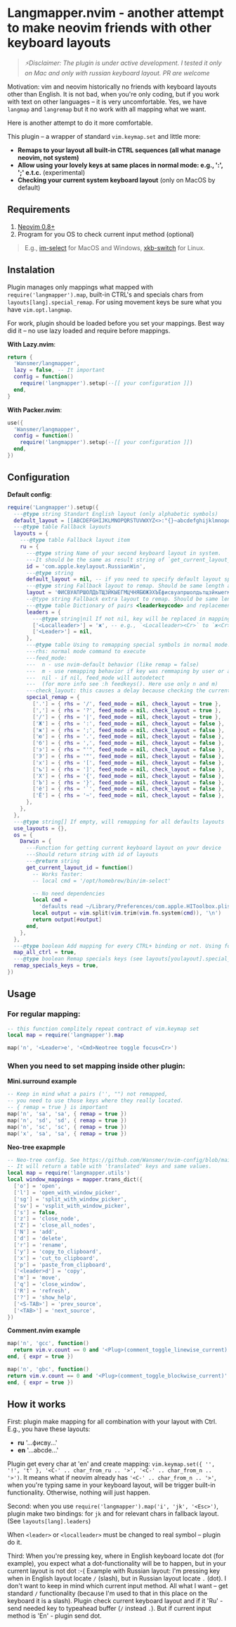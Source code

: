 # Langmapper.nvim - another attempt to make neovim friends with other keyboard layouts

> _⚡Disclaimer: The plugin is under active development. I tested it only on Mac and only with russian keyboard layout. PR are welcome_

Motivation: vim and neovim historically no friends with keyboard layouts other than English. It is not bad, when you're only coding, but if you work with text on other languages – it is very uncomfortable.
Yes, we have `langmap` and `langremap` but it no work with all mapping what we want.

Here is another attempt to do it more comfortable.

This plugin – a wrapper of standard `vim.keymap.set` and little more:

- **Remaps to your layout all built-in CTRL sequences (all what manage neovim, not system)**
- **Allow using your lovely keys at same places in normal mode: e.g., ':', ';' e.t.c.** (experimental)
- **Checking your current system keyboard layout** (only on MacOS by default)

## Requirements

1. [Neovim 0.8+](https://github.com/neovim/neovim/releases)
2. Program for you OS to check current input method (optional)

> E.g., [im-select](https://github.com/daipeihust/im-select) for MacOS and Windows, [xkb-switch](https://github.com/grwlf/xkb-switch) for Linux.

## Instalation

Plugin manages only mappings what mapped with `require('langmapper').map`, built-in CTRL's and specials chars from `layouts[lang].special_remap`. For using movement keys be
sure what you have `vim.opt.langmap`.

For work, plugin should be loaded before you set your mappings. Best way did it – no use lazy loaded and require before mappings.

**With Lazy.nvim**:

```lua
return {
  'Wansmer/langmapper',
  lazy = false, -- It important
  config = function()
    require('langmapper').setup(--[[ your configuration ]])
  end,
}
```

**With Packer.nvim**:

```lua
use({
  'Wansmer/langmapper',
  config = function()
    require('langmapper').setup(--[[ your configuration ]])
  end,
})
```

## Configuration

**Default config**:

```lua
require('Langmapper').setup({
  ---@type string Standart English layout (only alphabetic symbols)
  default_layout = [[ABCDEFGHIJKLMNOPQRSTUVWXYZ<>:"{}~abcdefghijklmnopqrstuvwxyz,.;'[]`]],
  ---@type table Fallback layouts
  layouts = {
    ---@type table Fallback layout item
    ru = {
      ---@type string Name of your second keyboard layout in system.
      ---It should be the same as result string of `get_current_layout_id`
      id = 'com.apple.keylayout.RussianWin',
      ---@type string
      default_layout = nil, -- if you need to specify default layout specialy for this fallback layout
      ---@type string Fallback layout to remap. Should be same length as default layout
      layout = 'ФИСВУАПРШОЛДЬТЩЗЙКЫЕГМЦЧНЯБЮЖЭХЪËфисвуапршолдьтщзйкыегмцчнябюжэхъё',
      --@type string Fallback extra layout to remap. Should be same length as default extra layout
      ---@type table Dictionary of pairs <leaderkeycode> and replacement
      leaders = {
        ---@type string|nil If not nil, key will be replaced in mappings
        ['<Localleader>'] = 'ж', -- e.g., `<Localleader><Cr>` to `ж<Cr>`
        ['<Leader>'] = nil,
      },
      ---@type table Using to remapping special symbols in normal mode. To use the same keys you are used to
      ---rhs: normal mode command to execute
      ---feed_mode:
      ---  n - use nvim-default behavior (like remap = false)
      ---  m - use remapping behavior if key was remmaping by user or another plugin (like remap = true)
      ---  nil - if nil, feed_mode will autodetect
      ---  (for more info see :h feedkeys(). Here use only n and m)
      ---check_layout: this causes a delay because checking the current input method is an expensive operation
      special_remap = {
        ['.'] = { rhs = '/', feed_mode = nil, check_layout = true },
        [','] = { rhs = '?', feed_mode = nil, check_layout = true },
        ['/'] = { rhs = '|', feed_mode = nil, check_layout = true },
        ['Ж'] = { rhs = ':', feed_mode = nil, check_layout = false },
        ['ж'] = { rhs = ';', feed_mode = nil, check_layout = false },
        ['ю'] = { rhs = '.', feed_mode = nil, check_layout = false },
        ['б'] = { rhs = ',', feed_mode = nil, check_layout = false },
        ['э'] = { rhs = "'", feed_mode = nil, check_layout = false },
        ['Э'] = { rhs = '"', feed_mode = nil, check_layout = false },
        ['х'] = { rhs = '[', feed_mode = nil, check_layout = false },
        ['ъ'] = { rhs = ']', feed_mode = nil, check_layout = false },
        ['Х'] = { rhs = '{', feed_mode = nil, check_layout = false },
        ['Ъ'] = { rhs = '}', feed_mode = nil, check_layout = false },
        ['ё'] = { rhs = '`', feed_mode = nil, check_layout = false },
        ['Ë'] = { rhs = '~', feed_mode = nil, check_layout = false },
      },
    },
  },
  ---@type string[] If empty, will remapping for all defaults layouts
  use_layouts = {},
  os = {
    Darwin = {
      ---Function for getting current keyboard layout on your device
      ---Should return string with id of layouts
      ---@return string
      get_current_layout_id = function()
        -- Works faster:
        -- local cmd = '/opt/homebrew/bin/im-select'

        -- No need dependencies
        local cmd =
          'defaults read ~/Library/Preferences/com.apple.HIToolbox.plist AppleCurrentKeyboardLayoutInputSourceID'
        local output = vim.split(vim.trim(vim.fn.system(cmd)), '\n')
        return output[#output]
      end,
    },
  },
  ---@type boolean Add mapping for every CTRL+ binding or not. Using for remaps CTRL's neovim mappings by default.
  map_all_ctrl = true,
  ---@type boolean Remap specials keys (see layouts[youlayout].special_remap)
  remap_specials_keys = true,
})
```

## Usage

### For regular mapping:

```lua
-- this function complitely repeat contract of vim.keymap set
local map = require('langmapper').map

map('n', '<Leader>e', '<Cmd>Neotree toggle focus<Cr>')
```

### When you need to set mapping inside other plugin:

**Mini.surround example**

```lua
-- Keep in mind what a pairs ('', "") not remapped,
-- you need to use those keys where they really located.
-- { remap = true } is important
map('n', 'sa', 'sa', { remap = true })
map('n', 'sd', 'sd', { remap = true })
map('n', 'sc', 'sc', { remap = true })
map('x', 'sa', 'sa', { remap = true })
```

**Neo-tree exapmple**

```lua
-- Neo-tree config. See https://github.com/Wansmer/nvim-config/blob/main/lua/config/plugins/neo-tree.lua
-- It will return a table with 'translated' keys and same values.
local map = require('langmapper.utils')
local window_mappings = mapper.trans_dict({
  ['o'] = 'open',
  ['l'] = 'open_with_window_picker',
  ['sg'] = 'split_with_window_picker',
  ['sv'] = 'vsplit_with_window_picker',
  ['s'] = false,
  ['z'] = 'close_node',
  ['Z'] = 'close_all_nodes',
  ['N'] = 'add',
  ['d'] = 'delete',
  ['r'] = 'rename',
  ['y'] = 'copy_to_clipboard',
  ['x'] = 'cut_to_clipboard',
  ['p'] = 'paste_from_clipboard',
  ['<leader>d'] = 'copy',
  ['m'] = 'move',
  ['q'] = 'close_window',
  ['R'] = 'refresh',
  ['?'] = 'show_help',
  ['<S-TAB>'] = 'prev_source',
  ['<TAB>'] = 'next_source',
})
```

**Comment.nvim example**

```lua
map('n', 'gcc', function()
  return vim.v.count == 0 and '<Plug>(comment_toggle_linewise_current)' or '<Plug>(comment_toggle_linewise_count)'
end, { expr = true })

map('n', 'gbc', function()
return vim.v.count == 0 and '<Plug>(comment_toggle_blockwise_current)' or '<Plug>(comment_toggle_blockwise_count)'
end, { expr = true })
```

## How it works

First: plugin make mapping for all combination with your layout with Ctrl. E.g., you have these layouts:

- **ru** '...фисву...'
- **en** '...abcde...'

Plugin get every char at 'en' and create mapping:
`vim.keymap.set({ '', '!', 't' }, '<C-' .. char_from_ru .. '>', '<C-' .. char_from_n .. '>')`.
It means what if neovim already has `'<C-' .. char_from_n .. '>'`, when you're typing same in your keyboard layout, will be trigger built-in functionality. Otherwise, nothing will just happen.

Second: when you use `require('langmapper').map('i', 'jk', '<Esc>')`, plugin make two bindings: for `jk` and for relevant chars in fallback layout. (See `layouts[lang].leaders`)

When `<leader>` or `<localleader>` must be changed to real symbol – plugin do it.

Third: When you're pressing key, where in English keyboard locate dot (for example), you expect what a dot-functionality will be to happen, but in your current layout is not dot :-(
Example with Russian layout: I'm pressing key when in English layout locate `/` (slash), but in Russian layout locate `.` (dot). I don't want to keep in mind which current input method. All what I want – get standard `/` functionality (because I'm used to that in this place on the keyboard it is a slash). Plugin check current keyboard layout and if it 'Ru' - send needed key to typeahead buffer (`/` instead `.`). But if current input method is 'En' - plugin send dot.
